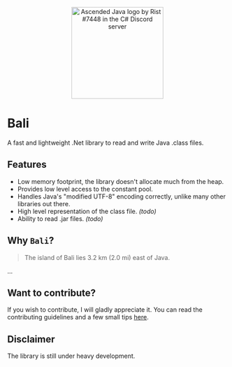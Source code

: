<p align="center">
    <img height="210px" margin="30px" src="https://raw.githubusercontent.com/zsr2531/Bali/master/assets/cava.png" title="Ascended Java logo by Rist
#7448 in the C# Discord server" />
</p>

Bali
====

A fast and lightweight .Net library to read and write Java .class files.

Features
--------

- Low memory footprint, the library doesn't allocate much from the heap.
- Provides low level access to the constant pool.
- Handles Java's "modified UTF-8" encoding correctly, unlike many other libraries out there.
- High level representation of the class file. *(todo)*
- Ability to read .jar files. *(todo)*

Why `Bali`?
-----------

> The island of Bali lies 3.2 km (2.0 mi) east of Java.

...

Want to contribute?
-------------------

If you wish to contribute, I will gladly appreciate it. You can read the contributing guidelines and a few small tips [here](CONTRIBUTING.md).

Disclaimer
----------

The library is still under heavy development.

